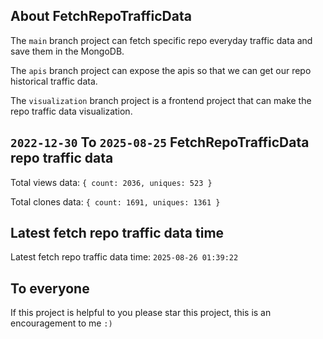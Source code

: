 ## About FetchRepoTrafficData

The `main` branch project can fetch specific repo everyday traffic data and save them in the MongoDB.

The `apis` branch project can expose the apis so that we can get our repo historical traffic data.

The `visualization` branch project is a frontend project that can make the repo traffic data visualization.

## `2022-12-30` To `2025-08-25` FetchRepoTrafficData repo traffic data

Total views data: `{ count: 2036, uniques: 523 }`

Total clones data: `{ count: 1691, uniques: 1361 }`

## Latest fetch repo traffic data time

Latest fetch repo traffic data time: `2025-08-26 01:39:22`

## To everyone

If this project is helpful to you please star this project, this is an encouragement to me `:)`



